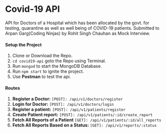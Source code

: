 # Covid-19 API
API for Doctors of a Hospital which has been allocated by the govt. for testing, quarantine as well as well being of COVID-19 patients. Submitted to Arpan Garg(Coding Ninjas) by Rohit Singh Chauhan as Mock Interview.

#### Setup the Project

1. Clone or Download the Repo.
2. `cd covid19-api` goto the Repo using Terminal.
3. Run `mongod` to start the MongoDB Database.
4. Run `npm start` to ignite the project.
5. Use **Postman** to test the api.

#### Routes
1. **Register a Doctor:** `[POST]: /api/v1/doctors/register`
2. **Login for Doctor:** `[POST]: /api/v1/doctors/login`
3. **Register a patient:** `[POST]: /api/v1/patients/register`
4. **Create Patient report:** `[POST]: /api/v1/patients/:id/create_report`
5. **Fetch All Reports of a Patient** `[GET]: /api/v1/patients/:id/all_reports`
6. **Fetch All Reports Based on a Status:** `[GET]: /api/v1/reports/:status`
